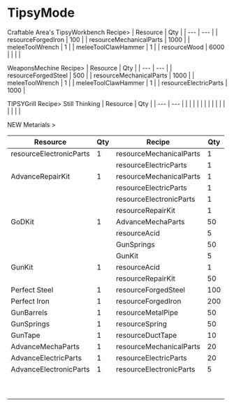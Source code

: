 # TipsyMode
Craftable Area's
TipsyWorkbench
Recipe>
| Resource | Qty | 
| --- | --- |
| resourceForgedIron | 100 |
| resourceMechanicalParts | 1000 |
| meleeToolWrench | 1 |
| meleeToolClawHammer | 1 |
| resourceWood | 6000 |
|  |  |

WeaponsMechine
Recipe>
| Resource | Qty | 
| --- | --- |
| resourceForgedSteel | 500 |
| resourceMechanicalParts | 1000 |
| meleeToolWrench | 1 |
| meleeToolClawHammer | 1 |
| resourceElectricParts | 1000 |

TIPSYGrill
Recipe> Still Thinking
| Resource | Qty | 
| --- | --- |
|  |  |
|  |  |
|  |  |
|  |  |
|  |  |


NEW Metarials > 

| Resource | Qty | Recipe | Qty |
| --- | --- | --- | --- |
| resourceElectronicParts | 1 | resourceMechanicalParts| 1 |
|  |  | resourceElectricParts| 1 |
| AdvanceRepairKit | 1 | resourceMechanicalParts | 1 |
|  |  | resourceElectricParts | 1 |
|  |  | resourceElectronicParts | 1 |
|  |  | resourceRepairKit | 1 |
| GoDKit | 1 | AdvanceMechaParts | 50 |
|  |  | resourceAcid | 5 |
|  |  | GunSprings | 50 |
|  |  | GunKit | 5 |
| GunKit | 1 | resourceAcid | 1 |
|  |  | resourceRepairKit | 50 |
| Perfect Steel | 1 | resourceForgedSteel | 100 |
| Perfect Iron | 1 | resourceForgedIron | 200 |
| GunBarrels | 1 | resourceMetalPipe | 50 |
| GunSprings | 1 | resourceSpring | 50 |
| GunTape | 1 | resourceDuctTape | 10 |
| AdvanceMechaParts | 1 | resourceMechanicalParts | 20 |
| AdvanceElectricParts | 1 | resourceElectricParts | 20 |
| AdvanceElectronicParts | 1 | resourceElectronicParts | 5 |
|  |  |  |  |
|  |  |  |  |
|  |  |  |  |
|  |  |  |  |
|  |  |  |  |
|  |  |  |  |
|  |  |  |  |
|  |  |  |  |
|  |  |  |  |

